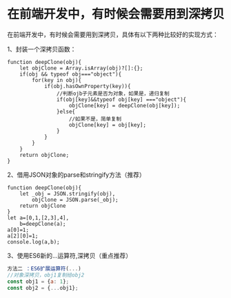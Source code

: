 # 在前端开发中，有时候会需要用到深拷贝
在前端开发中，有时候会需要用到深拷贝，具体有以下两种比较好的实现方式：

1、封装一个深拷贝函数：
````
function deepClone(obj){
    let objClone = Array.isArray(obj)?[]:{};
    if(obj && typeof obj==="object"){
        for(key in obj){
            if(obj.hasOwnProperty(key)){
                //判断ojb子元素是否为对象，如果是，递归复制
                if(obj[key]&&typeof obj[key] ==="object"){
                    objClone[key] = deepClone(obj[key]);
                }else{
                    //如果不是，简单复制
                    objClone[key] = obj[key];
                }
            }
        }
    }
    return objClone;
}
````
2、借用JSON对象的parse和stringify方法（推荐）

````
function deepClone(obj){
    let _obj = JSON.stringify(obj),
        objClone = JSON.parse(_obj);
    return objClone
}    
let a=[0,1,[2,3],4],
    b=deepClone(a);
a[0]=1;
a[2][0]=1;
console.log(a,b);

````
3、使用ES6新的...运算符,深拷贝（重点推荐）
````javascript
方法二 ：ES6扩展运算符(...)
//对象深拷贝，obj1复制给obj2
const obj1 = {a: 1};
const obj2 = {...obj1};
````
